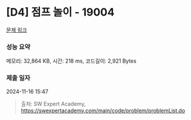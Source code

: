 # [D4] 점프 놀이 - 19004 

[문제 링크](https://swexpertacademy.com/main/code/problem/problemDetail.do?contestProbId=AYtrEOraDk0DFAR-) 

### 성능 요약

메모리: 32,864 KB, 시간: 218 ms, 코드길이: 2,921 Bytes

### 제출 일자

2024-11-16 15:47



> 출처: SW Expert Academy, https://swexpertacademy.com/main/code/problem/problemList.do